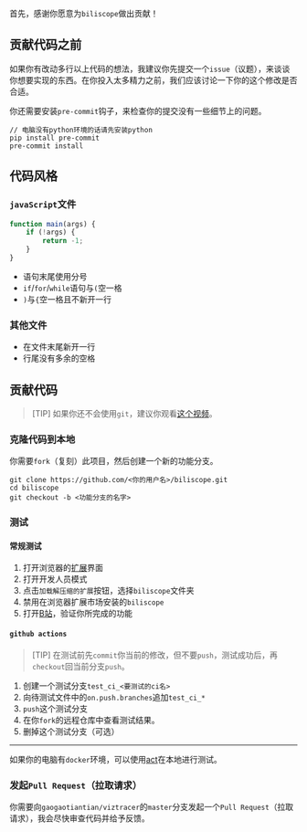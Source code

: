首先，感谢你愿意为`biliscope`做出贡献！

## 贡献代码之前

如果你有改动多行以上代码的想法，我建议你先提交一个`issue`（议题），来谈谈你想要实现的东西。在你投入太多精力之前，我们应该讨论一下你的这个修改是否合适。

你还需要安装`pre-commit`钩子，来检查你的提交没有一些细节上的问题。

```
// 电脑没有python环境的话请先安装python
pip install pre-commit
pre-commit install
```

## 代码风格

### `javaScript`文件

```js
function main(args) {
    if (!args) {
        return -1;
    }
}
```

- 语句末尾使用分号
- `if`/`for`/`while`语句与`(`空一格
- `)`与`{`空一格且不新开一行

### 其他文件

- 在文件末尾新开一行
- 行尾没有多余的空格

## 贡献代码

> [TIP]
> 如果你还不会使用`git`，建议你观看[这个视频](https://www.bilibili.com/video/BV19e4y1q7JJ/)。

### 克隆代码到本地

你需要`fork`（复刻）此项目，然后创建一个新的功能分支。

```
git clone https://github.com/<你的用户名>/biliscope.git
cd biliscope
git checkout -b <功能分支的名字>
```

### 测试

#### 常规测试

1. 打开浏览器的[扩展](chrome://extensions/)界面
2. 打开开发人员模式
3. 点击`加载解压缩的扩展`按钮，选择`biliscope`文件夹
4. 禁用在浏览器扩展市场安装的`biliscope`
5. 打开[B站](https://www.bilibili.com/)，验证你所完成的功能

#### `github actions`

> [TIP]
> 在测试前先`commit`你当前的修改，但不要`push`，测试成功后，再`checkout`回当前分支`push`。

1. 创建一个测试分支`test_ci_<要测试的ci名>`
2. 向待测试文件中的`on.push.branches`追加`test_ci_*`
3. `push`这个测试分支
4. 在你`fork`的远程仓库中查看测试结果。
5. 删掉这个测试分支（可选）

---

如果你的电脑有`docker`环境，可以使用[act](https://github.com/nektos/act)在本地进行测试。

### 发起`Pull Request`（拉取请求）

你需要向`gaogaotiantian/viztracer`的`master`分支发起一个`Pull Request`（拉取请求），我会尽快审查代码并给予反馈。